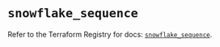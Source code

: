 # `snowflake_sequence`

Refer to the Terraform Registry for docs: [`snowflake_sequence`](https://registry.terraform.io/providers/snowflake-labs/snowflake/0.98.0/docs/resources/sequence).
